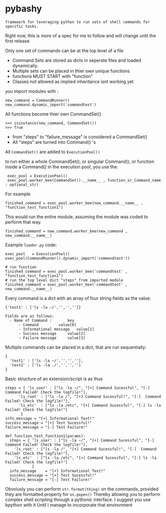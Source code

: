 # pybashy
	framework for leveraging python to run sets of shell commands for specific tasks. 

Right now, this is more of a spec for me to follow and will change until the first release

Only one set of commands can be at the top level of a file
  - Command Sets are stored as dicts in seperate files and loaded dynamically.
  - Multiple sets can be placed in thier own unique functions
  - functions MUST START with "function"
  - Classes not allowed as implied inheritance isnt working yet

you import modules with :

	new_command = CommandRunner()
	new_command.dynamic_import('commandtest')


All functions become thier own CommandSet()

	>>> isinstance(new_command, CommandSet())
	>>> True
		
  - from "steps" to "failure_message" is considered a CommandSet()
  - All "steps" are turned into Command() 's 
	
All `CommandSet()` are added to `ExecutionPool()`

to run either a whole CommandSet(), or singular Command(), or function inside a Command() in the execution pool, you use the:

     exec_pool = ExecutionPool()
     exec_pool.worker_bee(CommandSet().__name__ , function_or_Command_name : optional_str)

For example

	finished_command = exec_pool.worker_bee(new_command.__name__ , "function_test_function1")

This would run the entire module, assuming the module was coded to perform that way.

	finished_command = new_command.worker_bee(new_command , new_command.__name__)


Example `loader.py` code:
	
	exec_pool   = ExecutionPool()
	exec_pool(CommandRunner().dynamic_import('commandtest'))
	
	# run function
	finished_command = exec_pool.worker_bee('commandtest' , "function_test_function1")
	# run the top level dict "steps" from imported module
	finished_command = exec_pool.worker_bee('commandtest' , new_command.__name__)

Every command is a dict with an array of four string fields as the value:
	
	{'test1' : ['ls -la ~/','','','']}
	
	Fields are as follows:
  	  - Name of Command : 		key
  	      - Command 		value[0]
  	      - Informational message	value[1]
  	      - Success message		value[2]
  	      - Failure message		value[3]

Multiple commands can be placed in a dict, that are run sequentially:

	{
	  'test1' : ['ls -la ~/','','',''],
	  'test2' : ['ls -la ./','','','']
	}


Basic structure of an extension/script is as thus

    steps = { 'ls_user' : ["ls -la ~/", "[+] Command Sucessful", "[-]  Command Failed! Check the logfile!"],
	      'ls_root' : ["ls -la /", "[+] Command Sucessful!", "[-]  Command Failed! Check the logfile!"],
	      'ls_etc'  : ["ls -la /etc", "[+] Command Sucessful", "[-] ls -la Failed! Check the logfile!"]
           }
    info_message = "[+] Informational Text!"
    success_message = "[+] Test Sucessful!"
    failure_message = "[-] Test Failure!"

    def function_test_function1(params):
      steps = { 'ls_user' : ["ls -la ~/", "[+] Command Sucessful", "[-]  Command Failed! Check the logfile!"],
		'ls_root' : ["ls -la /", "[+] Command Sucessful!", "[-]  Command Failed! Check the logfile!"],
		'ls_etc'  : ["ls -la /etc", "[+] Command Sucessful", "[-] ls -la Failed! Check the logfile!"]
			    }
      info_message    = "[+] Informational Text!"
      success_message = "[+] Test Sucessful!"
      failure_message = "[-] Test Failure!"

Obvoiusly you can perform `str.format(thing)` on the commands, provided they are formatted properly for `os.popen()`
Thereby allowing you to perform complex shell scripting through a pythonic interface. I suggest you use bpython with it 
Until I manage to incorporate that environment
